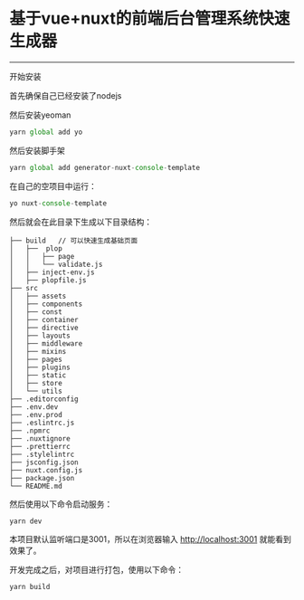 # 基于vue+nuxt的前端后台管理系统快速生成器

------------

开始安装

首先确保自己已经安装了nodejs

然后安装yeoman

```js
yarn global add yo
```


然后安装脚手架

```js
yarn global add generator-nuxt-console-template
```


在自己的空项目中运行：

```js
yo nuxt-console-template
```

然后就会在此目录下生成以下目录结构：

    ├── build   // 可以快速生成基础页面
    │   ├──  plop    
    │   │   ├── page
    │   │   └── validate.js
    │   ├── inject-env.js
    │   ├── plopfile.js
    ├── src
    │   ├── assets
    │   ├── components
    │   ├── const
    │   ├── container
    │   ├── directive
    │   ├── layouts
    │   ├── middleware
    │   ├── mixins
    │   ├── pages
    │   ├── plugins
    │   ├── static
    │   ├── store
    │   └── utils
    ├── .editorconfig
    ├── .env.dev
    ├── .env.prod
    ├── .eslintrc.js
    ├── .npmrc
    ├── .nuxtignore
    ├── .prettierrc
    ├── .stylelintrc
    ├── jsconfig.json
    ├── nuxt.config.js
    ├── package.json
    └── README.md


然后使用以下命令启动服务：

```js
yarn dev
```
本项目默认监听端口是3001，所以在浏览器输入 [http://localhost:3001](http://localhost:3001) 就能看到效果了。

开发完成之后，对项目进行打包，使用以下命令：
```js
yarn build
```

